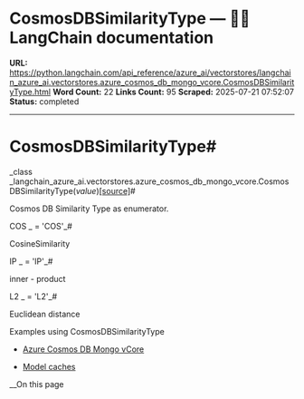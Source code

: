# CosmosDBSimilarityType — 🦜🔗 LangChain  documentation

**URL:** https://python.langchain.com/api_reference/azure_ai/vectorstores/langchain_azure_ai.vectorstores.azure_cosmos_db_mongo_vcore.CosmosDBSimilarityType.html
**Word Count:** 22
**Links Count:** 95
**Scraped:** 2025-07-21 07:52:07
**Status:** completed

---

# CosmosDBSimilarityType\#

_class _langchain\_azure\_ai.vectorstores.azure\_cosmos\_db\_mongo\_vcore.CosmosDBSimilarityType\(_value_\)[\[source\]](https://python.langchain.com/api_reference/_modules/langchain_azure_ai/vectorstores/azure_cosmos_db_mongo_vcore.html#CosmosDBSimilarityType)\#     

Cosmos DB Similarity Type as enumerator.

COS _ = 'COS'_\#     

CosineSimilarity

IP _ = 'IP'_\#     

inner - product

L2 _ = 'L2'_\#     

Euclidean distance

Examples using CosmosDBSimilarityType

  * [Azure Cosmos DB Mongo vCore](https://python.langchain.com/docs/integrations/vectorstores/azure_cosmos_db/)

  * [Model caches](https://python.langchain.com/docs/integrations/llm_caching/)

__On this page